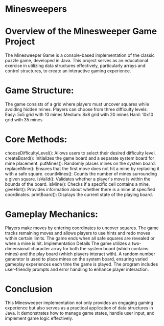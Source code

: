 # Minesweepers
# Overview of the Minesweeper Game Project
The Minesweeper Game is a console-based implementation of the classic puzzle game, developed in Java. This project serves as an educational exercise in utilizing data structures effectively, particularly arrays and control structures, to create an interactive gaming experience.

# Game Structure:
The game consists of a grid where players must uncover squares while avoiding hidden mines.
Players can choose from three difficulty levels:
Easy: 5x5 grid with 10 mines
Medium: 8x8 grid with 20 mines
Hard: 10x10 grid with 35 mines

# Core Methods:
chooseDifficultyLevel(): Allows users to select their desired difficulty level.
createBoard(): Initializes the game board and a separate system board for mine placement.
putMines(): Randomly places mines on the system board.
replaceMine(): Ensures that the first move does not hit a mine by replacing it with a safe square.
countMines(): Counts the number of mines surrounding a given square.
isValid(): Validates whether a player's move is within the bounds of the board.
isMine(): Checks if a specific cell contains a mine.
giveHint(): Provides information about whether there is a mine at specified coordinates.
printBoard(): Displays the current state of the playing board.

# Gameplay Mechanics:
Players make moves by entering coordinates to uncover squares.
The game tracks remaining moves and allows players to use hints and redo moves within certain limits.
The game ends when all safe squares are revealed or when a mine is hit.
Implementation Details
The game utilizes a two-dimensional character array for both the system board (which contains mines) and the play board (which players interact with).
A random number generator is used to place mines on the system board, ensuring varied gameplay experiences each time the game is played.
The program includes user-friendly prompts and error handling to enhance player interaction.

# Conclusion
This Minesweeper implementation not only provides an engaging gaming experience but also serves as a practical application of data structures in Java. It demonstrates how to manage game states, handle user input, and implement game logic effectively.
